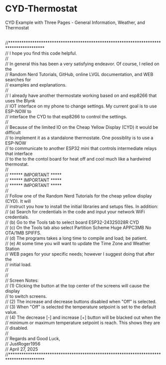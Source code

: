 # CYD-Thermostat
CYD Example with Three Pages - General Information, Weather, and Thermostat

<br />//****************************************************************************************
<br />//  I hope you find this code helpful. 
<br />//
<br />//  In general this has been a very satisfying endeavor.  Of course, I relied on the 
<br />//  Random Nerd Tutorials, GitHub, online LVGL documentation, and WEB searches for
<br />//  examples and explanations.
<br />//
<br />//  I already have another thermostate working based on and esp8266 that uses the Blynk 
<br />//  IOT interface on my phone to change settings.  My current goal is to use ESP-NOW to
<br />//  interface the CYD to that esp8266 to control the settings.
<br />//
<br />//  Because of the limited IO on the Cheap Yellow Display (CYD) it would be difficult
<br />//  to implement it as a standalone thermostate.  One possiblity is to use a ESP-NOW
<br />//  to communicate to another ESP32 mini that controls intermediate relays that interface
<br />//  to the to the contol board for heat off and cool much like a hardwired thermostat.
<br />//
<br />//                               ****** IMPORTANT *****
<br />//                               ****** IMPORTANT *****
<br />//                               ****** IMPORTANT *****
<br />//
<br />//  Follow one of the Random Nerd Tutorials for the cheap yellow display (CYD).  It will
<br />//  instruct you how to install the initial libraries and setups files.  In addition:
<br />//    (a) Search for credentials in the code and input your network WiFi credentials.
<br />//    (b) Go to the Tools tab to select board ESP32-2432S028R CYD
<br />//    (c) On the Tools tab also select Partition Scheme Huge APPC3MB No OTA/1MB SPIFFS.
<br />//    (d) The programs takes a long time to compile and load; be patient.
<br />//    (e) At some time you will want to update the Time Zone and Weather Station
<br />//        WEB pages for your specific needs; however I suggest doing that after the 
<br />//        initial load.
<br />//
<br />//
<br />//  Screen Notes:
<br />//    (1) Clicking the button at the top center of the screens will cause the display
<br />//        to switch screens.
<br />//    (2) The increase and decrease buttons disabled when "Off" is selected.
<br />//    (3) When "Off" is selected the temperature setpoint is set to the default value.
<br />//    (4) The decrease [-] and increase [+] button will be blacked out when the 
<br />//        minimum or maximum temperature setpoint is reach.  This shows they are 
<br />//        disabled.
<br />//
<br />//  Regards and Good Luck,
<br />//  JustRoger1956
<br />//  April 27, 2025
<br />//****************************************************************************************
